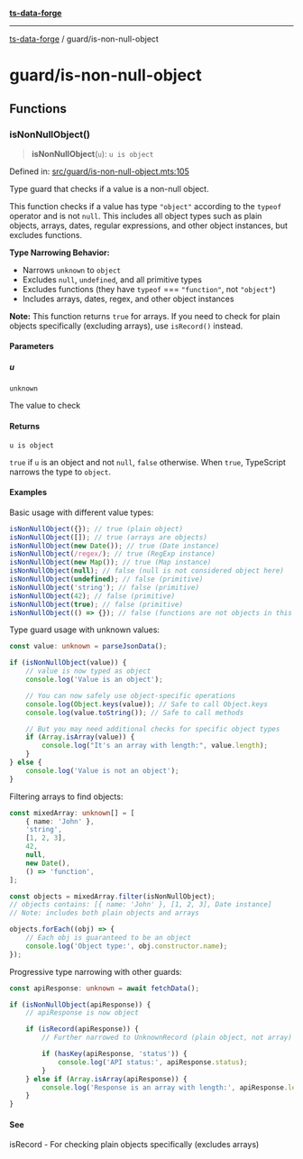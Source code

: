 [**ts-data-forge**](../README.md)

---

[ts-data-forge](../README.md) / guard/is-non-null-object

# guard/is-non-null-object

## Functions

### isNonNullObject()

> **isNonNullObject**(`u`): `u is object`

Defined in: [src/guard/is-non-null-object.mts:105](https://github.com/noshiro-pf/ts-data-forge/blob/main/src/guard/is-non-null-object.mts#L105)

Type guard that checks if a value is a non-null object.

This function checks if a value has type `"object"` according to the `typeof` operator
and is not `null`. This includes all object types such as plain objects, arrays, dates,
regular expressions, and other object instances, but excludes functions.

**Type Narrowing Behavior:**

- Narrows `unknown` to `object`
- Excludes `null`, `undefined`, and all primitive types
- Excludes functions (they have `typeof` === `"function"`, not `"object"`)
- Includes arrays, dates, regex, and other object instances

**Note:** This function returns `true` for arrays. If you need to check for plain objects
specifically (excluding arrays), use `isRecord()` instead.

#### Parameters

##### u

`unknown`

The value to check

#### Returns

`u is object`

`true` if `u` is an object and not `null`, `false` otherwise.
When `true`, TypeScript narrows the type to `object`.

#### Examples

Basic usage with different value types:

```typescript
isNonNullObject({}); // true (plain object)
isNonNullObject([]); // true (arrays are objects)
isNonNullObject(new Date()); // true (Date instance)
isNonNullObject(/regex/); // true (RegExp instance)
isNonNullObject(new Map()); // true (Map instance)
isNonNullObject(null); // false (null is not considered object here)
isNonNullObject(undefined); // false (primitive)
isNonNullObject('string'); // false (primitive)
isNonNullObject(42); // false (primitive)
isNonNullObject(true); // false (primitive)
isNonNullObject(() => {}); // false (functions are not objects in this context)
```

Type guard usage with unknown values:

```typescript
const value: unknown = parseJsonData();

if (isNonNullObject(value)) {
    // value is now typed as object
    console.log('Value is an object');

    // You can now safely use object-specific operations
    console.log(Object.keys(value)); // Safe to call Object.keys
    console.log(value.toString()); // Safe to call methods

    // But you may need additional checks for specific object types
    if (Array.isArray(value)) {
        console.log("It's an array with length:", value.length);
    }
} else {
    console.log('Value is not an object');
}
```

Filtering arrays to find objects:

```typescript
const mixedArray: unknown[] = [
    { name: 'John' },
    'string',
    [1, 2, 3],
    42,
    null,
    new Date(),
    () => 'function',
];

const objects = mixedArray.filter(isNonNullObject);
// objects contains: [{ name: 'John' }, [1, 2, 3], Date instance]
// Note: includes both plain objects and arrays

objects.forEach((obj) => {
    // Each obj is guaranteed to be an object
    console.log('Object type:', obj.constructor.name);
});
```

Progressive type narrowing with other guards:

```typescript
const apiResponse: unknown = await fetchData();

if (isNonNullObject(apiResponse)) {
    // apiResponse is now object

    if (isRecord(apiResponse)) {
        // Further narrowed to UnknownRecord (plain object, not array)

        if (hasKey(apiResponse, 'status')) {
            console.log('API status:', apiResponse.status);
        }
    } else if (Array.isArray(apiResponse)) {
        console.log('Response is an array with length:', apiResponse.length);
    }
}
```

#### See

isRecord - For checking plain objects specifically (excludes arrays)
